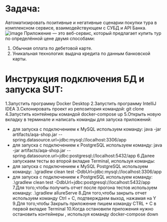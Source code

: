 
# Задача:
Автоматизировать позитивные и негативные сценарии покупки тура в комплексном сервисе, взаимодействующем с СУБД и API Банка.
![image](https://user-images.githubusercontent.com/111686304/222439553-cbfff26c-3e61-4461-8b5a-5c60c15eaabc.png)
Приложение — это веб-сервис, который предлагает купить тур по определённой цене двумя способами:
1. Обычная оплата по дебетовой карте.
2. Уникальная технология: выдача кредита по данным банковской карты.

# Инструкция подключения БД и запуска SUT:
1.Запустить программу Docker Desktop
2.Запустить программу IntelliJ IDEA
3.Склонировать проект из репозитория командой: git clone
4.Запустить контейнеры командой docker-compose up
5.Открыть новую вкладку в терминале и написать команды для запуска приложений:
 * для запуска с подключением к MySQL используем команду: java -jar artifacts/aqa-shop.jar --spring.datasource.url=jdbc:mysql://localhost:3306/app
 * для запуска с подключением к PostgreSQL используем команду: java -jar artifacts/aqa-shop.jar --spring.datasource.url=jdbc:postgresql://localhost:5432/app
6.Далее запускаем тесты во второй вкладке Terminal, используя команды:
 * для запуска с подключением к MySQL PostgreSQL используем команду: .\gradlew clean test -DdbUrl=jdbc:mysql://localhost:3306/app
 * для запуска с подключением к PostgreSQL используем команду: .\gradlew clean test -DdbUrl=jdbc:postgresql://localhost:5432/app
7.Для того,чтобы получить отчет после прогона тестов используем команду: .\gradlew allureServe
8.Для того,чтобы закрыть отчет используем команду Ctrl + C, подтверждаем выход, нажамая на Y
9.Для того,чтобы Закрыть приложение пишем команду  CTRL + C в первой вкладке Terminal
10.Когда остановили приложения нужно остановить контейнеры , используя команду docker-compose down
